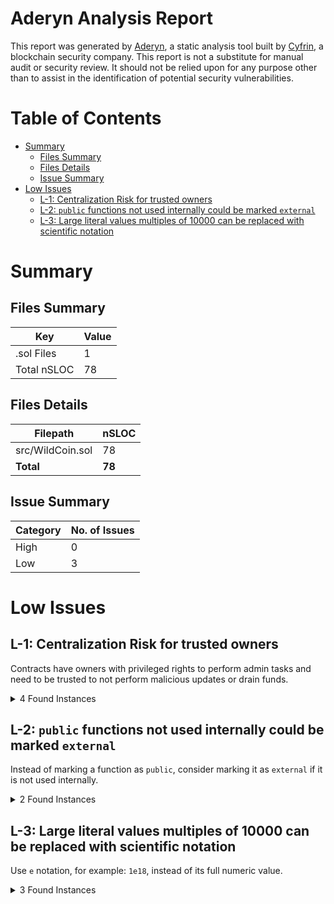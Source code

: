 # Aderyn Analysis Report

This report was generated by [Aderyn](https://github.com/Cyfrin/aderyn), a static analysis tool built by [Cyfrin](https://cyfrin.io), a blockchain security company. This report is not a substitute for manual audit or security review. It should not be relied upon for any purpose other than to assist in the identification of potential security vulnerabilities.
# Table of Contents

- [Summary](#summary)
  - [Files Summary](#files-summary)
  - [Files Details](#files-details)
  - [Issue Summary](#issue-summary)
- [Low Issues](#low-issues)
  - [L-1: Centralization Risk for trusted owners](#l-1-centralization-risk-for-trusted-owners)
  - [L-2: `public` functions not used internally could be marked `external`](#l-2-public-functions-not-used-internally-could-be-marked-external)
  - [L-3: Large literal values multiples of 10000 can be replaced with scientific notation](#l-3-large-literal-values-multiples-of-10000-can-be-replaced-with-scientific-notation)


# Summary

## Files Summary

| Key | Value |
| --- | --- |
| .sol Files | 1 |
| Total nSLOC | 78 |


## Files Details

| Filepath | nSLOC |
| --- | --- |
| src/WildCoin.sol | 78 |
| **Total** | **78** |


## Issue Summary

| Category | No. of Issues |
| --- | --- |
| High | 0 |
| Low | 3 |


# Low Issues

## L-1: Centralization Risk for trusted owners

Contracts have owners with privileged rights to perform admin tasks and need to be trusted to not perform malicious updates or drain funds.

<details><summary>4 Found Instances</summary>


- Found in src/WildCoin.sol [Line: 12](src/WildCoin.sol#L12)

	```solidity
	contract WildCoin is ERC20, ERC20Burnable, Ownable {
	```

- Found in src/WildCoin.sol [Line: 43](src/WildCoin.sol#L43)

	```solidity
	    function mint(address _recipient, uint256 _amount) external onlyOwner {
	```

- Found in src/WildCoin.sol [Line: 109](src/WildCoin.sol#L109)

	```solidity
	    function setFeePercentage(uint256 _newFee) external onlyOwner {
	```

- Found in src/WildCoin.sol [Line: 115](src/WildCoin.sol#L115)

	```solidity
	    function enableFullMinting() external onlyOwner {
	```

</details>



## L-2: `public` functions not used internally could be marked `external`

Instead of marking a function as `public`, consider marking it as `external` if it is not used internally.

<details><summary>2 Found Instances</summary>


- Found in src/WildCoin.sol [Line: 65](src/WildCoin.sol#L65)

	```solidity
	    function transfer(
	```

- Found in src/WildCoin.sol [Line: 85](src/WildCoin.sol#L85)

	```solidity
	    function transferFrom(
	```

</details>



## L-3: Large literal values multiples of 10000 can be replaced with scientific notation

Use `e` notation, for example: `1e18`, instead of its full numeric value.

<details><summary>3 Found Instances</summary>


- Found in src/WildCoin.sol [Line: 14](src/WildCoin.sol#L14)

	```solidity
	    uint256 public constant MAX_SUPPLY = 100_000_000_000 * 10 ** 18; // Maximum supply is 100 billion tokens
	```

- Found in src/WildCoin.sol [Line: 15](src/WildCoin.sol#L15)

	```solidity
	    uint256 public constant INITIAL_MINTABLE_SUPPLY = 50_000_000_000 * 10 ** 18; // Initially mintable supply is 50 billion tokens
	```

- Found in src/WildCoin.sol [Line: 16](src/WildCoin.sol#L16)

	```solidity
	    uint256 public BASIS_POINT_DIVISOR = 10000; // Basis point divisor
	```

</details>



